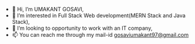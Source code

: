 - 👋 Hi, I’m UMAKANT GOSAVI,
- 👀 I’m interested in Full Stack Web development(MERN Stack and Java Stack),
- 💞️ I’m looking to opportunity to work with an IT company,
- 📫 You can reach me through my mail-id gosaviumakant97@gmail.com 

<!---
Umakant-gosavi/Umakant-gosavi is a ✨ special ✨ repository because its `README.md` (this file) appears on your GitHub profile.
You can click the Preview link to take a look at your changes.
--->
